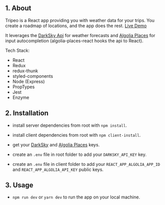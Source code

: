 ## 1. About

Tripeo is a React app providing you with weather data for your trips. You create a roadmap of locations, and the app does the rest. [Live Demo](https://tripeo.herokuapp.com/)

It leverages the [DarkSky Api](https://darksky.net/dev) for weather forecasts and [Algolia Places](https://community.algolia.com/places/) for input autocompletion (algolia-places-react hooks the api to React).

Tech Stack:
- React
- Redux
- redux-thunk
- styled-components
- Node (Express)
- PropTypes
- Jest
- Enzyme

## 2. Installation
- install server dependencies from root with `npm install`.
- install client dependencies from root with `npm client-install`.

- get your [DarkSky](https://darksky.net/dev) and [Algolia Places](https://community.algolia.com/places/) keys.

- create an `.env` file in root folder to add your `DARKSKY_API_KEY` key.
- create an `.env` file in client folder to add your `REACT_APP_ALGOLIA_APP_ID` and `REACT_APP_ALGOLIA_API_KEY` public keys.

## 3. Usage
- `npm run dev` or `yarn dev` to run the app on your local machine.
